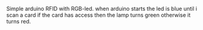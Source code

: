 Simple arduino RFID with RGB-led.
when arduino starts the led is blue until i scan a card if the card has access then the lamp turns green otherwise it turns red.

